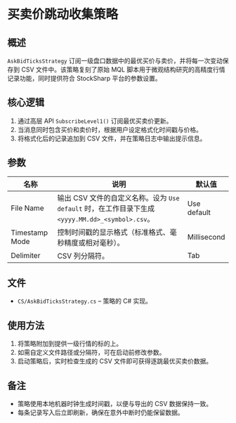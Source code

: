 # 买卖价跳动收集策略

## 概述

`AskBidTicksStrategy` 订阅一级盘口数据中的最优买价与卖价，并将每一次变动保存到 CSV 文件中。该策略复刻了原始 MQL 脚本用于微观结构研究的高精度行情记录功能，同时提供符合 StockSharp 平台的参数设置。

## 核心逻辑

1. 通过高层 API `SubscribeLevel1()` 订阅最优买卖价更新。
2. 当消息同时包含买价和卖价时，根据用户设定格式化时间戳与价格。
3. 将格式化后的记录追加到 CSV 文件，并在策略日志中输出提示信息。

## 参数

| 名称 | 说明 | 默认值 |
| --- | --- | --- |
| File Name | 输出 CSV 文件的自定义名称。设为 `Use default` 时，在工作目录下生成 `<yyyy.MM.dd>_<symbol>.csv`。 | Use default |
| Timestamp Mode | 控制时间戳的显示格式（标准格式、毫秒精度或相对毫秒）。 | Millisecond |
| Delimiter | CSV 列分隔符。 | Tab |

## 文件

- `CS/AskBidTicksStrategy.cs` – 策略的 C# 实现。

## 使用方法

1. 将策略附加到提供一级行情的标的上。
2. 如需自定义文件路径或分隔符，可在启动前修改参数。
3. 启动策略后，实时检查生成的 CSV 文件即可获得逐跳最优买卖价数据。

## 备注

- 策略使用本地机器时钟生成时间戳，以便与导出的 CSV 数据保持一致。
- 每条记录写入后立即刷新，确保在意外中断时仍能保留数据。
